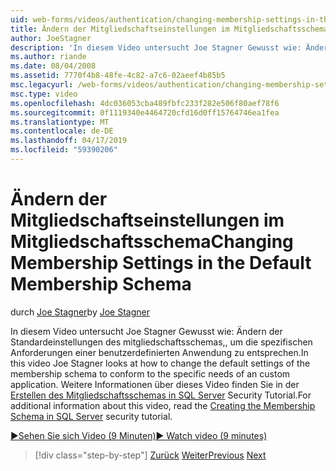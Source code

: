 ```yaml
---
uid: web-forms/videos/authentication/changing-membership-settings-in-the-default-membership-schema
title: Ändern der Mitgliedschaftseinstellungen im Mitgliedschaftsschema | Microsoft-Dokumentation
author: JoeStagner
description: 'In diesem Video untersucht Joe Stagner Gewusst wie: Ändern der Standardeinstellungen des mitgliedschaftsschemas,, um die spezifischen Anforderungen einer benutzerdefinierten Anwendung zu entsprechen. Für ...'
ms.author: riande
ms.date: 08/04/2008
ms.assetid: 7770f4b8-48fe-4c82-a7c6-02aeef4b85b5
msc.legacyurl: /web-forms/videos/authentication/changing-membership-settings-in-the-default-membership-schema
msc.type: video
ms.openlocfilehash: 4dc036053cba489fbfc233f282e506f80aef78f6
ms.sourcegitcommit: 0f1119340e4464720cfd16d0ff15764746ea1fea
ms.translationtype: MT
ms.contentlocale: de-DE
ms.lasthandoff: 04/17/2019
ms.locfileid: "59390206"
---
```

# <a name="changing-membership-settings-in-the-default-membership-schema"></a><span data-ttu-id="9ef81-104">Ändern der Mitgliedschaftseinstellungen im Mitgliedschaftsschema</span><span class="sxs-lookup"><span data-stu-id="9ef81-104">Changing Membership Settings in the Default Membership Schema</span></span>

<span data-ttu-id="9ef81-105">durch [Joe Stagner](https://github.com/JoeStagner)</span><span class="sxs-lookup"><span data-stu-id="9ef81-105">by [Joe Stagner](https://github.com/JoeStagner)</span></span>

<span data-ttu-id="9ef81-106">In diesem Video untersucht Joe Stagner Gewusst wie: Ändern der Standardeinstellungen des mitgliedschaftsschemas,, um die spezifischen Anforderungen einer benutzerdefinierten Anwendung zu entsprechen.</span><span class="sxs-lookup"><span data-stu-id="9ef81-106">In this video Joe Stagner looks at how to change the default settings of the membership schema to conform to the specific needs of an custom application.</span></span> <span data-ttu-id="9ef81-107">Weitere Informationen über dieses Video finden Sie in der [Erstellen des Mitgliedschaftsschemas in SQL Server](../../overview/older-versions-security/membership/creating-the-membership-schema-in-sql-server-vb.md) Security Tutorial.</span><span class="sxs-lookup"><span data-stu-id="9ef81-107">For additional information about this video, read the [Creating the Membership Schema in SQL Server](../../overview/older-versions-security/membership/creating-the-membership-schema-in-sql-server-vb.md) security tutorial.</span></span>

[<span data-ttu-id="9ef81-108">&#9654;Sehen Sie sich Video (9 Minuten)</span><span class="sxs-lookup"><span data-stu-id="9ef81-108">&#9654; Watch video (9 minutes)</span></span>](https://channel9.msdn.com/Blogs/ASP-NET-Site-Videos/changing-membership-settings-in-the-default-membership-schema)

> [!div class="step-by-step"]
> <span data-ttu-id="9ef81-109">[Zurück](configuring-sql-to-work-with-membership-schemas.md)
> [Weiter](creating-user-accounts-with-the-create-user-wizard.md)</span><span class="sxs-lookup"><span data-stu-id="9ef81-109">[Previous](configuring-sql-to-work-with-membership-schemas.md)
[Next](creating-user-accounts-with-the-create-user-wizard.md)</span></span>
